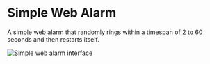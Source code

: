 # Simple Web Alarm

A simple web alarm that randomly rings within a timespan of 2 to 60 seconds and then restarts itself. 

![Simple web alarm interface](https://dl.dropboxusercontent.com/u/7647514/DONT%20DELETE/Github%20Simple%20Timer.png)
